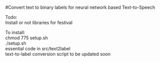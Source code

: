 #Convert text to binary labels for neural network based Text-to-Speech

Todo:<br>
Install or not libraries for festival<br> 

To install:<br>
chmod 775 setup.sh<br>
./setup.sh<br>
essential code in src/text2label<br>
text-to-label conversion script to be updated soon
